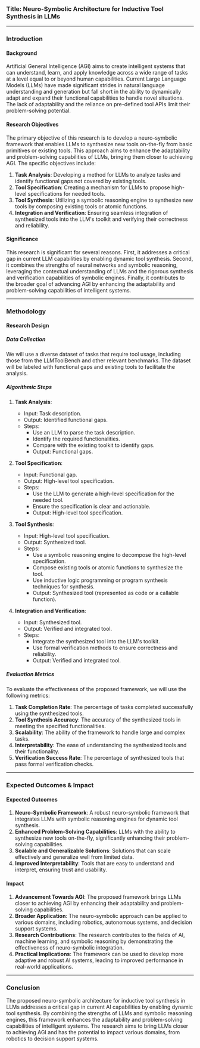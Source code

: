 ### Title: Neuro-Symbolic Architecture for Inductive Tool Synthesis in LLMs

---

### Introduction

#### Background
Artificial General Intelligence (AGI) aims to create intelligent systems that can understand, learn, and apply knowledge across a wide range of tasks at a level equal to or beyond human capabilities. Current Large Language Models (LLMs) have made significant strides in natural language understanding and generation but fall short in the ability to dynamically adapt and expand their functional capabilities to handle novel situations. The lack of adaptability and the reliance on pre-defined tool APIs limit their problem-solving potential.

#### Research Objectives
The primary objective of this research is to develop a neuro-symbolic framework that enables LLMs to synthesize new tools on-the-fly from basic primitives or existing tools. This approach aims to enhance the adaptability and problem-solving capabilities of LLMs, bringing them closer to achieving AGI. The specific objectives include:

1. **Task Analysis**: Developing a method for LLMs to analyze tasks and identify functional gaps not covered by existing tools.
2. **Tool Specification**: Creating a mechanism for LLMs to propose high-level specifications for needed tools.
3. **Tool Synthesis**: Utilizing a symbolic reasoning engine to synthesize new tools by composing existing tools or atomic functions.
4. **Integration and Verification**: Ensuring seamless integration of synthesized tools into the LLM's toolkit and verifying their correctness and reliability.

#### Significance
This research is significant for several reasons. First, it addresses a critical gap in current LLM capabilities by enabling dynamic tool synthesis. Second, it combines the strengths of neural networks and symbolic reasoning, leveraging the contextual understanding of LLMs and the rigorous synthesis and verification capabilities of symbolic engines. Finally, it contributes to the broader goal of advancing AGI by enhancing the adaptability and problem-solving capabilities of intelligent systems.

---

### Methodology

#### Research Design

##### Data Collection
We will use a diverse dataset of tasks that require tool usage, including those from the LLMToolBench and other relevant benchmarks. The dataset will be labeled with functional gaps and existing tools to facilitate the analysis.

##### Algorithmic Steps

1. **Task Analysis**:
   - Input: Task description.
   - Output: Identified functional gaps.
   - Steps:
     - Use an LLM to parse the task description.
     - Identify the required functionalities.
     - Compare with the existing toolkit to identify gaps.
     - Output: Functional gaps.

2. **Tool Specification**:
   - Input: Functional gap.
   - Output: High-level tool specification.
   - Steps:
     - Use the LLM to generate a high-level specification for the needed tool.
     - Ensure the specification is clear and actionable.
     - Output: High-level tool specification.

3. **Tool Synthesis**:
   - Input: High-level tool specification.
   - Output: Synthesized tool.
   - Steps:
     - Use a symbolic reasoning engine to decompose the high-level specification.
     - Compose existing tools or atomic functions to synthesize the tool.
     - Use inductive logic programming or program synthesis techniques for synthesis.
     - Output: Synthesized tool (represented as code or a callable function).

4. **Integration and Verification**:
   - Input: Synthesized tool.
   - Output: Verified and integrated tool.
   - Steps:
     - Integrate the synthesized tool into the LLM's toolkit.
     - Use formal verification methods to ensure correctness and reliability.
     - Output: Verified and integrated tool.

##### Evaluation Metrics
To evaluate the effectiveness of the proposed framework, we will use the following metrics:

1. **Task Completion Rate**: The percentage of tasks completed successfully using the synthesized tools.
2. **Tool Synthesis Accuracy**: The accuracy of the synthesized tools in meeting the specified functionalities.
3. **Scalability**: The ability of the framework to handle large and complex tasks.
4. **Interpretability**: The ease of understanding the synthesized tools and their functionality.
5. **Verification Success Rate**: The percentage of synthesized tools that pass formal verification checks.

---

### Expected Outcomes & Impact

#### Expected Outcomes
1. **Neuro-Symbolic Framework**: A robust neuro-symbolic framework that integrates LLMs with symbolic reasoning engines for dynamic tool synthesis.
2. **Enhanced Problem-Solving Capabilities**: LLMs with the ability to synthesize new tools on-the-fly, significantly enhancing their problem-solving capabilities.
3. **Scalable and Generalizable Solutions**: Solutions that can scale effectively and generalize well from limited data.
4. **Improved Interpretability**: Tools that are easy to understand and interpret, ensuring trust and usability.

#### Impact
1. **Advancement Towards AGI**: The proposed framework brings LLMs closer to achieving AGI by enhancing their adaptability and problem-solving capabilities.
2. **Broader Application**: The neuro-symbolic approach can be applied to various domains, including robotics, autonomous systems, and decision support systems.
3. **Research Contributions**: The research contributes to the fields of AI, machine learning, and symbolic reasoning by demonstrating the effectiveness of neuro-symbolic integration.
4. **Practical Implications**: The framework can be used to develop more adaptive and robust AI systems, leading to improved performance in real-world applications.

---

### Conclusion

The proposed neuro-symbolic architecture for inductive tool synthesis in LLMs addresses a critical gap in current AI capabilities by enabling dynamic tool synthesis. By combining the strengths of LLMs and symbolic reasoning engines, this framework enhances the adaptability and problem-solving capabilities of intelligent systems. The research aims to bring LLMs closer to achieving AGI and has the potential to impact various domains, from robotics to decision support systems.